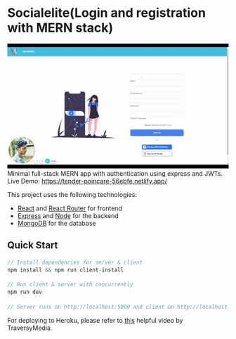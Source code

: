 # Socialelite(Login and registration with MERN stack)

![Final App](./ReadmeImages/ezgif.com-gif-maker.gif)</br>
Minimal full-stack MERN app with authentication using express and JWTs.</br>
Live Demo: https://tender-poincare-56ebfe.netlify.app/


This project uses the following technologies:

- [React](https://reactjs.org) and [React Router](https://reacttraining.com/react-router/) for frontend
- [Express](http://expressjs.com/) and [Node](https://nodejs.org/en/) for the backend
- [MongoDB](https://www.mongodb.com/) for the database


## Quick Start

```javascript
// Install dependencies for server & client
npm install && npm run client-install

// Run client & server with concurrently
npm run dev

// Server runs on http://localhost:5000 and client on http://localhost:3000
```

For deploying to Heroku, please refer to [this](https://www.youtube.com/watch?v=71wSzpLyW9k) helpful video by TraversyMedia.



